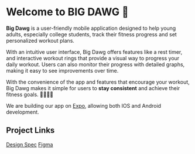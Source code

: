 # Welcome to BIG DAWG 👋

**Big Dawg** is a user-friendly mobile application designed to help young adults, especially college students, track their fitness progress and set personalized workout plans. 

With an intuitive user interface, Big Dawg offers features like a rest timer, and interactive workout rings that provide a visual way to progress your daily workout. Users can also monitor their progress with detailed graphs, making it easy to see improvements over time. 

With the convenience of the app and features that encourage your workout, Big Dawg makes it simple for users to **stay consistent** and achieve their fitness goals. 💪🔥🔥🔥

We are building our app on [Expo](https://expo.dev), allowing both IOS and Android development.

## Project Links
[Design Spec](https://docs.google.com/document/d/1QbWJb0kECc7VsmT5B-eNRYg6oHW87e8hIJf0m4xqtqM/edit?usp=sharing)
[Figma](https://www.figma.com/proto/DJ7ITxQZ5WIV72COjDJ7g2/big-dawg?node-id=0-1&t=dR1eAcUhgphNbPFA-1)

